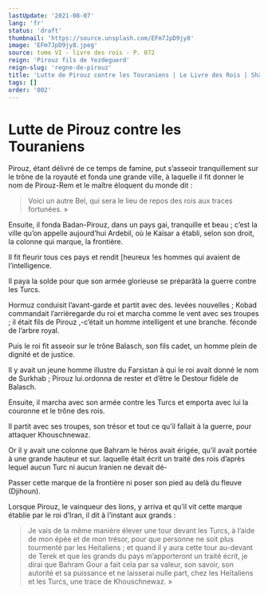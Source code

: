 ```yaml
---
lastUpdate: '2021-08-07'
lang: 'fr'
status: 'draft'
thumbnail: 'https://source.unsplash.com/EFm7JpD9jy8'
image: 'EFm7JpD9jy8.jpeg'
source: tome VI - livre des rois - P. 072
reign: 'Pirouz fils de Yezdeguerd'
reign-slug: 'regne-de-pirouz'
title: 'Lutte de Pirouz contre les Touraniens | Le Livre des Rois | Shâhnâmeh'
tags: []
order: '002'
---
```


<!-- LTeX: language=fr -->

# Lutte de Pirouz contre les Touraniens

Pirouz, étant délivré de ce temps de famine, put s’asseoir tranquillement sur le trône de la royauté et fonda une grande ville, à laquelle il fit donner le nom de Pirouz-Rem et le maître éloquent du monde dit :

> Voici un autre Bel, qui sera le lieu de repos des rois aux traces fortunées. »

Ensuite, il fonda Badan-Pirouz, dans un pays gai, tranquille et beau ; c’est la ville qu’on appelle aujourd’hui Ardebil, où le Kaïsar a établi, selon son droit, la colonne qui marque, la frontière.

Il fit fleurir tous ces pays et rendit [heureux !es hommes qui avaient de l’intelligence.

Il paya la solde pour que son armée glorieuse se préparâtà la guerre contre les Turcs.

Hormuz conduisit l’avant-garde et partit avec des. levées nouvelles ; Kobad commandait l’arrièregarde du roi et marcha comme le vent avec ses troupes ; il était fils de Pirouz ,-c’était un homme intelligent et une branche. féconde de l’arbre royal.

Puis le roi fit asseoir sur le trône Balasch, son fils cadet, un homme plein de dignité et de justice.

Il y avait un jeune homme illustre du Farsistan à qui le roi avait donné le nom de Surkhab ; Pirouz lui.ordonna de rester et d’être le Destour fidèle de Balasch.

Ensuite, il marcha avec son armée contre les Turcs et emporta avec lui la couronne et le trône des rois.

Il partit avec ses troupes, son trésor et tout ce qu’il fallait à la guerre, pour attaquer Khouschnewaz.

Or il y avait une colonne que Bahram le héros avait érigée, qu’il avait portée à une grande hauteur et sur. laquelle était écrit un traité des rois d’après lequel aucun Turc ni aucun Iranien ne devait dé-

Passer cette marque de la frontière ni poser son pied au delà du fleuve (Djihoun).

Lorsque Pirouz, le vainqueur des lions, y arriva et qu’il vit cette marque établie par le roi d’Iran, il dit à l’instant aux grands :

> Je vais de la même manière élever une tour devant les Turcs, à l’aide de mon épée et de mon trésor, pour que personne ne soit plus tourmenté par les Heitaliens ; et quand il y aura cette tour au-devant de Terek et que les grands du pays m’apporteront un traité écrit, je dirai que Bahram Gour a fait cela par sa valeur, son savoir, son autorité et sa puissance et ne laisserai nulle part, chez les Heïtaliens et les Turcs, une trace de Khouschnewaz. »

